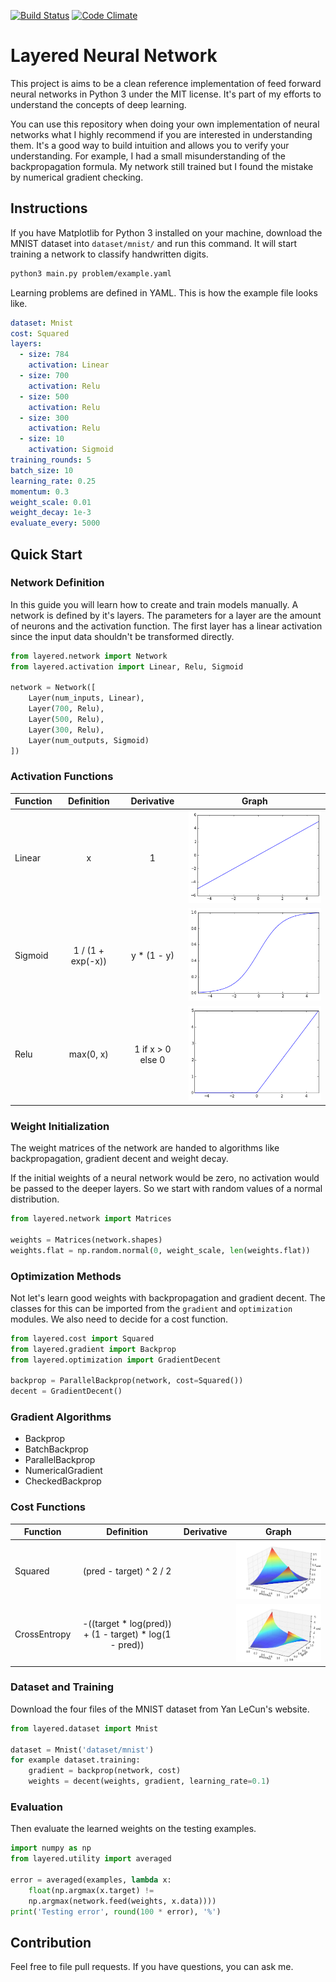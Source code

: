 [![Build Status][1]][2]
[![Code Climate][3]][4]

[1]: https://travis-ci.org/danijar/layered.svg
[2]: https://travis-ci.org/danijar/layered
[3]: https://codeclimate.com/github/danijar/layered/badges/gpa.svg
[4]: https://codeclimate.com/github/danijar/layered

Layered Neural Network
======================

This project is aims to be a clean reference implementation of feed forward
neural networks in Python 3 under the MIT license. It's part of my efforts to
understand the concepts of deep learning.

You can use this repository when doing your own implementation of neural
networks what I highly recommend if you are interested in understanding them.
It's a good way to build intuition and allows you to verify your understanding.
For example, I had a small misunderstanding of the backpropagation formula. My
network still trained but I found the mistake by numerical gradient checking.

Instructions
------------

If you have Matplotlib for Python 3 installed on your machine, download the
MNIST dataset into `dataset/mnist/` and run this command. It will start
training a network to classify handwritten digits.

```bash
python3 main.py problem/example.yaml
```

Learning problems are defined in YAML. This is how the example file looks like.

```yaml
dataset: Mnist
cost: Squared
layers:
  - size: 784
    activation: Linear
  - size: 700
    activation: Relu
  - size: 500
    activation: Relu
  - size: 300
    activation: Relu
  - size: 10
    activation: Sigmoid
training_rounds: 5
batch_size: 10
learning_rate: 0.25
momentum: 0.3
weight_scale: 0.01
weight_decay: 1e-3
evaluate_every: 5000
```

Quick Start
-----------

### Network Definition

In this guide you will learn how to create and train models manually. A network
is defined by it's layers. The parameters for a layer are the amount of neurons
and the activation function. The first layer has a linear activation since the
input data shouldn't be transformed directly.

```python
from layered.network import Network
from layered.activation import Linear, Relu, Sigmoid

network = Network([
    Layer(num_inputs, Linear),
    Layer(700, Relu),
    Layer(500, Relu),
    Layer(300, Relu),
    Layer(num_outputs, Sigmoid)
])
```
### Activation Functions

| Function | Definition | Derivative | Graph |
| -------- | :--------: | :--------: | ----- |
| Linear | x | 1 | ![Linear activation](image/linear.png) |
| Sigmoid | 1 / (1 + exp(-x)) | y * (1 - y) | ![Sigmoid activation](image/sigmoid.png) |
| Relu | max(0, x) | 1 if x > 0 else 0 | ![Relu activation](image/relu.png) |

### Weight Initialization

The weight matrices of the network are handed to algorithms like
backpropagation, gradient decent and weight decay.

If the initial weights of a neural network would be zero, no activation would
be passed to the deeper layers. So we start with random values of a normal
distribution.

```python
from layered.network import Matrices

weights = Matrices(network.shapes)
weights.flat = np.random.normal(0, weight_scale, len(weights.flat))
```

### Optimization Methods

Not let's learn good weights with backpropagation and gradient decent.  The
classes for this can be imported from the `gradient` and `optimization`
modules. We also need to decide for a cost function.

```python
from layered.cost import Squared
from layered.gradient import Backprop
from layered.optimization import GradientDecent

backprop = ParallelBackprop(network, cost=Squared())
decent = GradientDecent()
```

### Gradient Algorithms

- Backprop
- BatchBackprop
- ParallelBackprop
- NumericalGradient
- CheckedBackprop

### Cost Functions

| Function | Definition | Derivative | Graph |
| -------- | :--------: | :--------: | ----- |
| Squared | (pred - target) ^ 2 / 2 | | ![Squared cost](image/squared.png) |
| CrossEntropy | -((target * log(pred)) + (1 - target) * log(1 - pred)) | | ![Cross Entropy cost](image/cross-entropy.png) |

### Dataset and Training

Download the four files of the MNIST dataset from Yan LeCun's website.

```python
from layered.dataset import Mnist

dataset = Mnist('dataset/mnist')
for example dataset.training:
    gradient = backprop(network, cost)
    weights = decent(weights, gradient, learning_rate=0.1)
```

### Evaluation

Then evaluate the learned weights on the testing examples.

```python
import numpy as np
from layered.utility import averaged

error = averaged(examples, lambda x:
    float(np.argmax(x.target) !=
    np.argmax(network.feed(weights, x.data))))
print('Testing error', round(100 * error), '%')
```

Contribution
------------

Feel free to file pull requests. If you have questions, you can ask me.
